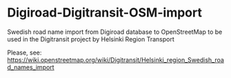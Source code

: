 # Digiroad-Digitransit-OSM-import
Swedish road name import from Digiroad database to OpenStreetMap to be used in the Digitransit project by Helsinki Region Transport

Please, see: https://wiki.openstreetmap.org/wiki/Digitransit/Helsinki_region_Swedish_road_names_import
